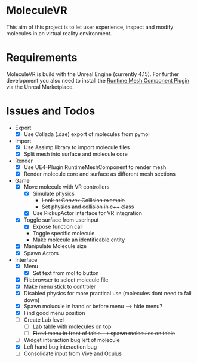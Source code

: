 # MoleculeVR

This aim of this project is to let user experience, inspect and modify molecules in an virtual reality environment.

# Requirements

MoleculeVR is build with the Unreal Engine (currently 4.15).
For further development you also need to install the [Runtime Mesh Component Plugin](https://www.unrealengine.com/marketplace/runtime-mesh-component) via the Unreal Marketplace.

# Issues and Todos
* Export
  - [x] Use Collada (.dae) export of molecules  from  pymol
* Import
  - [x] Use Assimp library to import molecule files
  - [x] Split mesh into surface and molecule core
* Render
  - [x] Use UE4-Plugin RuntimeMeshComponent to render mesh
  - [x] Render molecule core and surface as different mesh sections
* Game
  - [x] Move molecule with VR controllers
    - [x] Simulate physics
      - ~~Look at Convex Collision example~~
      - ~~Set physics and collision in c++ class~~
     - [x] Use PickupActor interface for VR integration
  - [x] Toggle surface from userinput
    - [x] Expose function call
    - Toggle specific molecule
    - Make molecule an identificable entity
  - [x] Manipulate Molecule size
  - [x] Spawn Actors
* Interface
  - [x] Menu
    - [x] Set text from mol to button
  - [x] Filebrowser to select molecule file
  - [x] Make menu stick to controler
  - [x] Disabled physics for more practical use (molecules dont need to fall down)
  - [x] Spawn molucule in hand or before menu --> hide menu?
  - [x] Find good menu position
  - [ ] Create Lab level
    - [ ] Lab table with molecules on top
    - [ ] ~~Fixed menu in front of table --> spawn molecules on table~~
  - [ ] Widget interaction bug left of molecule
  - [x] Left hand bug interaction bug
  - [ ] Consolidate input from Vive and Oculus

